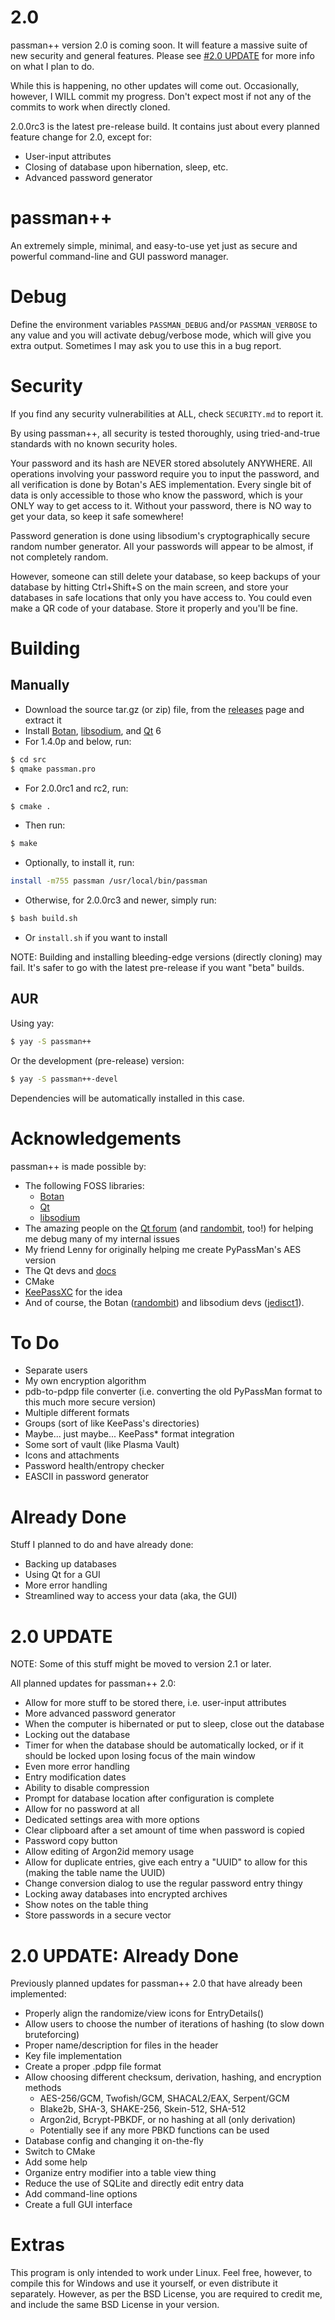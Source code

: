 # 2.0
passman++ version 2.0 is coming soon. It will feature a massive suite of new security and general features. Please see [#2.0 UPDATE](https://github.com/binex-dsk/passmanpp#20-update) for more info on what I plan to do.

While this is happening, no other updates will come out. Occasionally, however, I WILL commit my progress. Don't expect most if not any of the commits to work when directly cloned.

2.0.0rc3 is the latest pre-release build. It contains just about every planned feature change for 2.0, except for:
- User-input attributes
- Closing of database upon hibernation, sleep, etc.
- Advanced password generator

# passman++
An extremely simple, minimal, and easy-to-use yet just as secure and powerful command-line and GUI password manager.

# Debug
Define the environment variables `PASSMAN_DEBUG` and/or `PASSMAN_VERBOSE` to any value and you will activate debug/verbose mode, which will give you extra output. Sometimes I may ask you to use this in a bug report.

# Security
If you find any security vulnerabilities at ALL, check `SECURITY.md` to report it.

By using passman++, all security is tested thoroughly, using tried-and-true standards with no known security holes.

Your password and its hash are NEVER stored absolutely ANYWHERE. All operations involving your password require you to input the password, and all verification is done by Botan's AES implementation. Every single bit of data is only accessible to those who know the password, which is your ONLY way to get access to it. Without your password, there is NO way to get your data, so keep it safe somewhere!

Password generation is done using libsodium's cryptographically secure random number generator. All your passwords will appear to be almost, if not completely random.

However, someone can still delete your database, so keep backups of your database by hitting Ctrl+Shift+S on the main screen, and store your databases in safe locations that only you have access to. You could even make a QR code of your database. Store it properly and you'll be fine.

# Building
## Manually
- Download the source tar.gz (or zip) file, from the [releases](https://github.com/binex-dsk/passmanpp/releases) page and extract it
- Install [Botan](https://github.com/randombit/botan/), [libsodium](https://github.com/jedisct1/libsodium), and [Qt](https://qt.io) 6
- For 1.4.0p and below, run:
```bash
$ cd src
$ qmake passman.pro
```
- For 2.0.0rc1 and rc2, run:
```bash
$ cmake .
```
- Then run:
```bash
$ make
```
- Optionally, to install it, run:
```bash
install -m755 passman /usr/local/bin/passman
```
- Otherwise, for 2.0.0rc3 and newer, simply run:
```bash
$ bash build.sh
```
- Or `install.sh` if you want to install

NOTE: Building and installing bleeding-edge versions (directly cloning) may fail. It's safer to go with the latest pre-release if you want "beta" builds.

## AUR
Using yay:
```bash
$ yay -S passman++
```
Or the development (pre-release) version:
```bash
$ yay -S passman++-devel
```
Dependencies will be automatically installed in this case.

# Acknowledgements
passman++ is made possible by:

- The following FOSS libraries:
  * [Botan](https://github.com/randombit/botan/)
  * [Qt](https://qt.io)
  * [libsodium](https://github.com/jedisct1/libsodium)
- The amazing people on the [Qt forum](https://forum.qt.io) (and [randombit](https://github.com/randombit), too!) for helping me debug many of my internal issues
- My friend Lenny for originally helping me create PyPassMan's AES version
- The Qt devs and [docs](https://doc.qt.io)
- CMake
- [KeePassXC](https://github.com/keepassxreboot/keepassxc) for the idea
- And of course, the Botan ([randombit](https://github.com/randombit)) and libsodium devs ([jedisct1](https://github.com/jedisct1)).

# To Do
- Separate users
- My own encryption algorithm
- pdb-to-pdpp file converter (i.e. converting the old PyPassMan format to this much more secure version)
- Multiple different formats
- Groups (sort of like KeePass's directories)
- Maybe... just maybe... KeePass* format integration
- Some sort of vault (like Plasma Vault)
- Icons and attachments
- Password health/entropy checker
- EASCII in password generator

# Already Done
Stuff I planned to do and have already done:
- Backing up databases
- Using Qt for a GUI
- More error handling
- Streamlined way to access your data (aka, the GUI)

# 2.0 UPDATE
NOTE: Some of this stuff might be moved to version 2.1 or later.

All planned updates for passman++ 2.0:
- Allow for more stuff to be stored there, i.e. user-input attributes
- More advanced password generator
- When the computer is hibernated or put to sleep, close out the database
- Locking out the database
- Timer for when the database should be automatically locked, or if it should be locked upon losing focus of the main window
- Even more error handling
- Entry modification dates
- Ability to disable compression
- Prompt for database location after configuration is complete
- Allow for no password at all
- Dedicated settings area with more options
- Clear clipboard after a set amount of time when password is copied
- Password copy button
- Allow editing of Argon2id memory usage
- Allow for duplicate entries, give each entry a "UUID" to allow for this (making the table name the UUID)
- Change conversion dialog to use the regular password entry thingy
- Locking away databases into encrypted archives
- Show notes on the table thing
- Store passwords in a secure vector

# 2.0 UPDATE: Already Done
Previously planned updates for passman++ 2.0 that have already been implemented:
- Properly align the randomize/view icons for EntryDetails()
- Allow users to choose the number of iterations of hashing (to slow down bruteforcing)
- Proper name/description for files in the header
- Key file implementation
- Create a proper .pdpp file format
- Allow choosing different checksum, derivation, hashing, and encryption methods
  * AES-256/GCM, Twofish/GCM, SHACAL2/EAX, Serpent/GCM
  * Blake2b, SHA-3, SHAKE-256, Skein-512, SHA-512
  * Argon2id, Bcrypt-PBKDF, or no hashing at all (only derivation)
  * Potentially see if any more PBKD functions can be used
- Database config and changing it on-the-fly
- Switch to CMake
- Add some help
- Organize entry modifier into a table view thing
- Reduce the use of SQLite and directly edit entry data
- Add command-line options
- Create a full GUI interface

# Extras
This program is only intended to work under Linux. Feel free, however, to compile this for Windows and use it yourself, or even distribute it separately. However, as per the BSD License, you are required to credit me, and include the same BSD License in your version.
